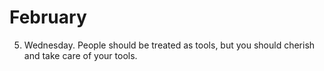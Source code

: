 # February

5. Wednesday. People should be treated as tools, but you should cherish and take care of your tools.
